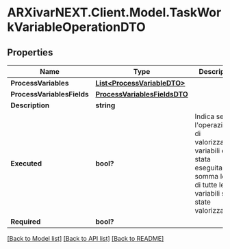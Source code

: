 # ARXivarNEXT.Client.Model.TaskWorkVariableOperationDTO
## Properties

Name | Type | Description | Notes
------------ | ------------- | ------------- | -------------
**ProcessVariables** | [**List&lt;ProcessVariableDTO&gt;**](ProcessVariableDTO.md) |  | [optional] 
**ProcessVariablesFields** | [**ProcessVariablesFieldsDTO**](ProcessVariablesFieldsDTO.md) |  | [optional] 
**Description** | **string** |  | [optional] 
**Executed** | **bool?** | Indica se l&#39;operazione di valorizzazione variabili è stata eseguita, è la somma logica di tutte le variabili sono state valorizzate | [optional] 
**Required** | **bool?** |  | [optional] 

[[Back to Model list]](../README.md#documentation-for-models) [[Back to API list]](../README.md#documentation-for-api-endpoints) [[Back to README]](../README.md)

